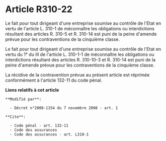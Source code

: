 # Article R310-22

Le fait pour tout dirigeant d'une entreprise soumise au contrôle de l'Etat en vertu de l'article L. 310-1 de méconnaître les
obligations ou interdictions résultant des articles R. 310-5 et R. 310-14 est puni de la peine d'amende prévue pour les
contraventions de la cinquième classe.

Le fait pour tout dirigeant d'une entreprise soumise au contrôle de l'Etat en vertu du 1° du III de l'article L. 310-1-1 de
méconnaître les obligations ou interdictions résultant des articles R. 310-10-3 et R. 310-14 est puni de la peine d'amende
prévue pour les contraventions de la cinquième classe.

La récidive de la contravention prévue au présent article est réprimée conformément à l'article 132-11 du code pénal.

**Liens relatifs à cet article**

	**Modifié par**:

	  - Décret n°2008-1154 du 7 novembre 2008 - art. 1

	**Cite**:

	  - Code pénal - art. 132-11
	  - Code des assurances
	  - Code des assurances - art. L310-1
